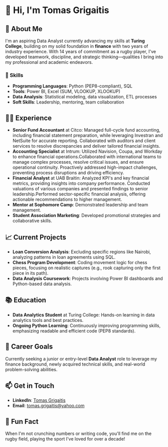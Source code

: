 # 👋 Hi, I'm Tomas Grigaitis

## 🌟 About Me
I'm an aspiring Data Analyst currently advancing my skills at **Turing College**, building on my solid foundation in **finance** with two years of industry experience. With 14 years of commitment as a rugby player, I've developed teamwork, discipline, and strategic thinking—qualities I bring into my professional and academic endeavors.

### 🚀 Skills
- **Programming Languages**: Python (PEP8-compliant), SQL
- **Tools**: Power BI, Excel (SUM, VLOOKUP, XLOOKUP)
- **Data Analysis**: Statistical modeling, data visualization, ETL processes
- **Soft Skills**: Leadership, mentoring, team collaboration

## 🧑‍💻 Experience
- **Senior Fund Accountant** at Citco: Managed full-cycle fund accounting, including financial statement preparation, while leveraging Investran and NetSuite for accurate reporting. Collaborated with auditors and client services to resolve discrepancies and deliver tailored financial insights.
- **Accounting Specialist** at Intrum: Utilized Navision, Coupa, and Workday to enhance financial operations.Collaborated with international teams to manage complex processes, resolve critical issues, and ensure operational continuity. Proactively addressed high-impact challenges, preventing process disruptions and driving efficiency.
- **Financial Analyst** at UAB Braitin: Analyzed KPI's and key financial metrics, providing insights into company performance. Conducted valuations of various companies and presented findings to senior leadership.Performed sector-specific financial analysis, offering actionable recommendations to higher management.
- **Mentor at Sophomore Camp**: Demonstrated leadership and team management.
- **Student Association Marketing**: Developed promotional strategies and collaborative skills.

## 📈 Current Projects
- **Loan Conversion Analysis**: Excluding specific regions like Nairobi, analyzing patterns in loan agreements using SQL.
- **Chess Program Development**: Coding movement logic for chess pieces, focusing on realistic captures (e.g., rook capturing only the first piece in its path).
- **Data Analysis Coursework**: Projects involving Power BI dashboards and Python-based data analysis.

## 📚 Education
- **Data Analytics Student** at Turing College: Hands-on learning in data analytics tools and best practices.
- **Ongoing Python Learning**: Continuously improving programming skills, emphasizing readable and efficient code (PEP8 standards).

## 🎯 Career Goals
Currently seeking a junior or entry-level **Data Analyst** role to leverage my finance background, newly acquired technical skills, and real-world problem-solving abilities.

## 📫 Get in Touch
- **LinkedIn**: [Tomas Grigaitis](www.linkedin.com/in/tomas-grigaitis-95987a217)
- **Email**: tomas.grigaitis@yahoo.com

## 🏉 Fun Fact
When I'm not crunching numbers or writing code, you'll find me on the rugby field, playing the sport I've loved for over a decade!

<!--
**tomikasas/tomikasas** is a ✨ _special_ ✨ repository because its `README.md` (this file) appears on your GitHub profile.

Here are some ideas to get you started:

- 🔭 I’m currently working on ...
- 🌱 I’m currently learning ...
- 👯 I’m looking to collaborate on ...
- 🤔 I’m looking for help with ...
- 💬 Ask me about ...
- 📫 How to reach me: ...
- 😄 Pronouns: ...
- ⚡ Fun fact: ...
-->
